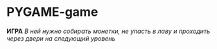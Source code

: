 # PYGAME-game
**ИГРА**
*В ней нужно собирать монетки, не упасть в лаву и проходить через двери на следующий уровень*
